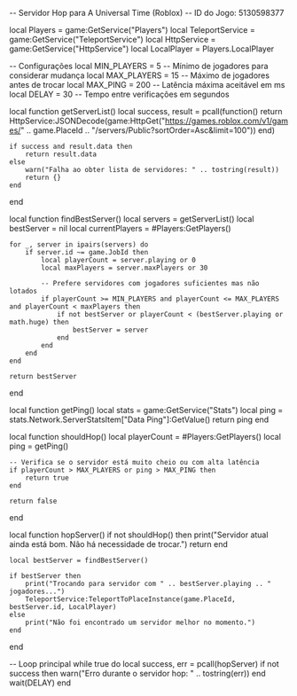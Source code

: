 -- Servidor Hop para A Universal Time (Roblox)
-- ID do Jogo: 5130598377

local Players = game:GetService("Players")
local TeleportService = game:GetService("TeleportService")
local HttpService = game:GetService("HttpService")
local LocalPlayer = Players.LocalPlayer

-- Configurações
local MIN_PLAYERS = 5  -- Mínimo de jogadores para considerar mudança
local MAX_PLAYERS = 15 -- Máximo de jogadores antes de trocar
local MAX_PING = 200   -- Latência máxima aceitável em ms
local DELAY = 30       -- Tempo entre verificações em segundos

local function getServerList()
    local success, result = pcall(function()
        return HttpService:JSONDecode(game:HttpGet("https://games.roblox.com/v1/games/" .. game.PlaceId .. "/servers/Public?sortOrder=Asc&limit=100"))
    end)
    
    if success and result.data then
        return result.data
    else
        warn("Falha ao obter lista de servidores: " .. tostring(result))
        return {}
    end
end

local function findBestServer()
    local servers = getServerList()
    local bestServer = nil
    local currentPlayers = #Players:GetPlayers()
    
    for _, server in ipairs(servers) do
        if server.id ~= game.JobId then
            local playerCount = server.playing or 0
            local maxPlayers = server.maxPlayers or 30
            
            -- Prefere servidores com jogadores suficientes mas não lotados
            if playerCount >= MIN_PLAYERS and playerCount <= MAX_PLAYERS and playerCount < maxPlayers then
                if not bestServer or playerCount < (bestServer.playing or math.huge) then
                    bestServer = server
                end
            end
        end
    end
    
    return bestServer
end

local function getPing()
    local stats = game:GetService("Stats")
    local ping = stats.Network.ServerStatsItem["Data Ping"]:GetValue()
    return ping
end

local function shouldHop()
    local playerCount = #Players:GetPlayers()
    local ping = getPing()
    
    -- Verifica se o servidor está muito cheio ou com alta latência
    if playerCount > MAX_PLAYERS or ping > MAX_PING then
        return true
    end
    
    return false
end

local function hopServer()
    if not shouldHop() then
        print("Servidor atual ainda está bom. Não há necessidade de trocar.")
        return
    end
    
    local bestServer = findBestServer()
    
    if bestServer then
        print("Trocando para servidor com " .. bestServer.playing .. " jogadores...")
        TeleportService:TeleportToPlaceInstance(game.PlaceId, bestServer.id, LocalPlayer)
    else
        print("Não foi encontrado um servidor melhor no momento.")
    end
end

-- Loop principal
while true do
    local success, err = pcall(hopServer)
    if not success then
        warn("Erro durante o servidor hop: " .. tostring(err))
    end
    wait(DELAY)
end
